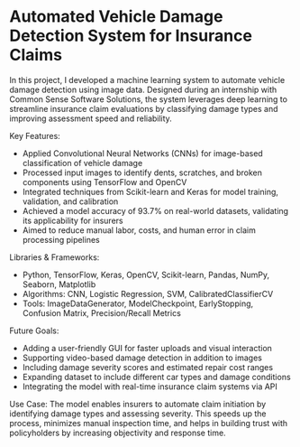 # Automated Vehicle Damage Detection System for Insurance Claims
In this project, I developed a machine learning system to automate vehicle damage detection using image data. Designed during an internship with Common Sense Software Solutions, the system leverages deep learning to streamline insurance claim evaluations by classifying damage types and improving assessment speed and reliability.

Key Features:
- Applied Convolutional Neural Networks (CNNs) for image-based classification of vehicle damage
- Processed input images to identify dents, scratches, and broken components using TensorFlow and OpenCV
- Integrated techniques from Scikit-learn and Keras for model training, validation, and calibration
- Achieved a model accuracy of 93.7% on real-world datasets, validating its applicability for insurers
- Aimed to reduce manual labor, costs, and human error in claim processing pipelines

Libraries & Frameworks:
- Python, TensorFlow, Keras, OpenCV, Scikit-learn, Pandas, NumPy, Seaborn, Matplotlib
- Algorithms: CNN, Logistic Regression, SVM, CalibratedClassifierCV
- Tools: ImageDataGenerator, ModelCheckpoint, EarlyStopping, Confusion Matrix, Precision/Recall Metrics

Future Goals:
- Adding a user-friendly GUI for faster uploads and visual interaction
- Supporting video-based damage detection in addition to images
- Including damage severity scores and estimated repair cost ranges
- Expanding dataset to include different car types and damage conditions
- Integrating the model with real-time insurance claim systems via API

Use Case:
The model enables insurers to automate claim initiation by identifying damage types and assessing severity. This speeds up the process, minimizes manual inspection time, and helps in building trust with policyholders by increasing objectivity and response time.
